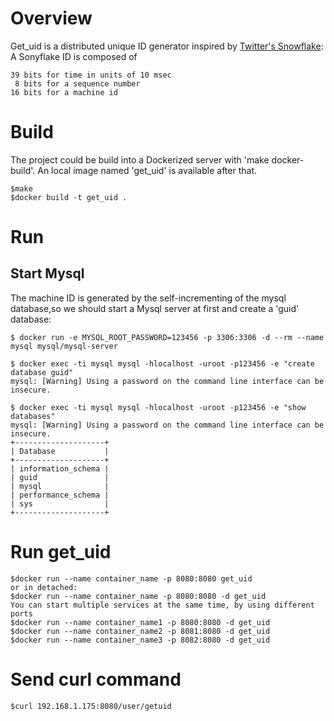 Overview
=====
Get_uid is a distributed unique ID generator inspired by [Twitter's Snowflake](https://blog.twitter.com/2010/announcing-snowflake):
A Sonyflake ID is composed of

    39 bits for time in units of 10 msec
     8 bits for a sequence number
    16 bits for a machine id
Build
=====

The project could be build into a Dockerized server with 'make docker-build'. An local image named 'get_uid' is available after that.
    
    $make
    $docker build -t get_uid .
Run
=====

Start Mysql
-----
The machine ID is generated by the self-incrementing of the mysql database,so we should start a Mysql server at first and create a 'guid' database:

    $ docker run -e MYSQL_ROOT_PASSWORD=123456 -p 3306:3306 -d --rm --name mysql mysql/mysql-server
    
    $ docker exec -ti mysql mysql -hlocalhost -uroot -p123456 -e "create database guid" 
    mysql: [Warning] Using a password on the command line interface can be insecure.

    $ docker exec -ti mysql mysql -hlocalhost -uroot -p123456 -e "show databases" 
    mysql: [Warning] Using a password on the command line interface can be insecure.
    +--------------------+
    | Database           |
    +--------------------+
    | information_schema |
    | guid               |
    | mysql              |
    | performance_schema |
    | sys                |
    +--------------------+

Run get_uid
=====
    $docker run --name container_name -p 8080:8080 get_uid
    or in detached:
    $docker run --name container_name -p 8080:8080 -d get_uid
    You can start multiple services at the same time, by using different ports
    $docker run --name container_name1 -p 8080:8080 -d get_uid
    $docker run --name container_name2 -p 8081:8080 -d get_uid
    $docker run --name container_name3 -p 8082:8080 -d get_uid
Send curl command
=====
    $curl 192.168.1.175:8080/user/getuid

